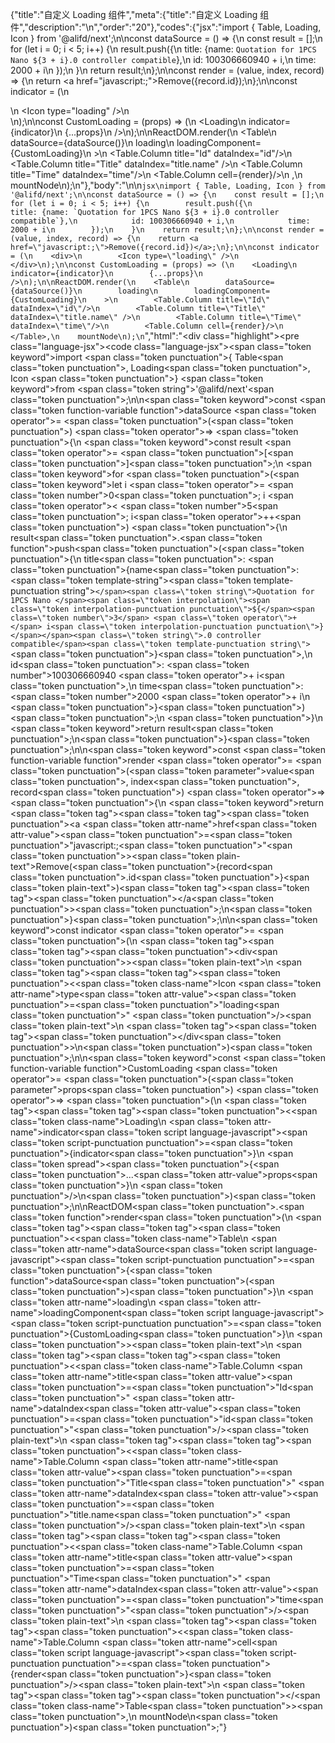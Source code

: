 {"title":"自定义 Loading 组件","meta":{"title":"自定义 Loading 组件","description":"\n","order":"20"},"codes":{"jsx":"import { Table, Loading, Icon } from '@alifd/next';\n\nconst dataSource = () => {\n    const result = [];\n    for (let i = 0; i < 5; i++) {\n        result.push({\n            title: {name: `Quotation for 1PCS Nano ${3 + i}.0 controller compatible`},\n            id: 100306660940 + i,\n            time: 2000 + i\n        });\n    }\n    return result;\n};\n\nconst render = (value, index, record) => {\n    return <a href=\"javascript:;\">Remove({record.id})</a>;\n};\n\nconst indicator = (\n    <div>\n        <Icon type=\"loading\" />\n    </div>\n);\n\nconst CustomLoading = (props) => (\n    <Loading\n        indicator={indicator}\n        {...props}\n    />\n);\n\nReactDOM.render(\n    <Table\n        dataSource={dataSource()}\n        loading\n        loadingComponent={CustomLoading}\n    >\n        <Table.Column title=\"Id\" dataIndex=\"id\"/>\n        <Table.Column title=\"Title\" dataIndex=\"title.name\" />\n        <Table.Column title=\"Time\" dataIndex=\"time\"/>\n        <Table.Column cell={render}/>\n    </Table>,\n    mountNode\n);\n"},"body":"\n\n````jsx\nimport { Table, Loading, Icon } from '@alifd/next';\n\nconst dataSource = () => {\n    const result = [];\n    for (let i = 0; i < 5; i++) {\n        result.push({\n            title: {name: `Quotation for 1PCS Nano ${3 + i}.0 controller compatible`},\n            id: 100306660940 + i,\n            time: 2000 + i\n        });\n    }\n    return result;\n};\n\nconst render = (value, index, record) => {\n    return <a href=\"javascript:;\">Remove({record.id})</a>;\n};\n\nconst indicator = (\n    <div>\n        <Icon type=\"loading\" />\n    </div>\n);\n\nconst CustomLoading = (props) => (\n    <Loading\n        indicator={indicator}\n        {...props}\n    />\n);\n\nReactDOM.render(\n    <Table\n        dataSource={dataSource()}\n        loading\n        loadingComponent={CustomLoading}\n    >\n        <Table.Column title=\"Id\" dataIndex=\"id\"/>\n        <Table.Column title=\"Title\" dataIndex=\"title.name\" />\n        <Table.Column title=\"Time\" dataIndex=\"time\"/>\n        <Table.Column cell={render}/>\n    </Table>,\n    mountNode\n);\n````","html":"<script>(function(){\"use strict\";\n\nvar _extends = Object.assign || function (target) { for (var i = 1; i < arguments.length; i++) { var source = arguments[i]; for (var key in source) { if (Object.prototype.hasOwnProperty.call(source, key)) { target[key] = source[key]; } } } return target; };\n\nvar _next = require(\"@alifd/next\");\n\nvar dataSource = function dataSource() {\n    var result = [];\n    for (var i = 0; i < 5; i++) {\n        result.push({\n            title: { name: \"Quotation for 1PCS Nano \" + (3 + i) + \".0 controller compatible\" },\n            id: 100306660940 + i,\n            time: 2000 + i\n        });\n    }\n    return result;\n};\n\nvar render = function render(value, index, record) {\n    return React.createElement(\n        \"a\",\n        { href: \"javascript:;\" },\n        \"Remove(\",\n        record.id,\n        \")\"\n    );\n};\n\nvar indicator = React.createElement(\n    \"div\",\n    null,\n    React.createElement(_next.Icon, { type: \"loading\" })\n);\n\nvar CustomLoading = function CustomLoading(props) {\n    return React.createElement(_next.Loading, _extends({\n        indicator: indicator\n    }, props));\n};\n\nReactDOM.render(React.createElement(\n    _next.Table,\n    {\n        dataSource: dataSource(),\n        loading: true,\n        loadingComponent: CustomLoading\n    },\n    React.createElement(_next.Table.Column, { title: \"Id\", dataIndex: \"id\" }),\n    React.createElement(_next.Table.Column, { title: \"Title\", dataIndex: \"title.name\" }),\n    React.createElement(_next.Table.Column, { title: \"Time\", dataIndex: \"time\" }),\n    React.createElement(_next.Table.Column, { cell: render })\n), mountNode);})()</script><div class=\"highlight\"><pre class=\"language-jsx\"><code class=\"language-jsx\"><span class=\"token keyword\">import</span> <span class=\"token punctuation\">{</span> Table<span class=\"token punctuation\">,</span> Loading<span class=\"token punctuation\">,</span> Icon <span class=\"token punctuation\">}</span> <span class=\"token keyword\">from</span> <span class=\"token string\">'@alifd/next'</span><span class=\"token punctuation\">;</span>\n\n<span class=\"token keyword\">const</span> <span class=\"token function-variable function\">dataSource</span> <span class=\"token operator\">=</span> <span class=\"token punctuation\">(</span><span class=\"token punctuation\">)</span> <span class=\"token operator\">=></span> <span class=\"token punctuation\">{</span>\n    <span class=\"token keyword\">const</span> result <span class=\"token operator\">=</span> <span class=\"token punctuation\">[</span><span class=\"token punctuation\">]</span><span class=\"token punctuation\">;</span>\n    <span class=\"token keyword\">for</span> <span class=\"token punctuation\">(</span><span class=\"token keyword\">let</span> i <span class=\"token operator\">=</span> <span class=\"token number\">0</span><span class=\"token punctuation\">;</span> i <span class=\"token operator\">&lt;</span> <span class=\"token number\">5</span><span class=\"token punctuation\">;</span> i<span class=\"token operator\">++</span><span class=\"token punctuation\">)</span> <span class=\"token punctuation\">{</span>\n        result<span class=\"token punctuation\">.</span><span class=\"token function\">push</span><span class=\"token punctuation\">(</span><span class=\"token punctuation\">{</span>\n            title<span class=\"token punctuation\">:</span> <span class=\"token punctuation\">{</span>name<span class=\"token punctuation\">:</span> <span class=\"token template-string\"><span class=\"token template-punctuation string\">`</span><span class=\"token string\">Quotation for 1PCS Nano </span><span class=\"token interpolation\"><span class=\"token interpolation-punctuation punctuation\">${</span><span class=\"token number\">3</span> <span class=\"token operator\">+</span> i<span class=\"token interpolation-punctuation punctuation\">}</span></span><span class=\"token string\">.0 controller compatible</span><span class=\"token template-punctuation string\">`</span></span><span class=\"token punctuation\">}</span><span class=\"token punctuation\">,</span>\n            id<span class=\"token punctuation\">:</span> <span class=\"token number\">100306660940</span> <span class=\"token operator\">+</span> i<span class=\"token punctuation\">,</span>\n            time<span class=\"token punctuation\">:</span> <span class=\"token number\">2000</span> <span class=\"token operator\">+</span> i\n        <span class=\"token punctuation\">}</span><span class=\"token punctuation\">)</span><span class=\"token punctuation\">;</span>\n    <span class=\"token punctuation\">}</span>\n    <span class=\"token keyword\">return</span> result<span class=\"token punctuation\">;</span>\n<span class=\"token punctuation\">}</span><span class=\"token punctuation\">;</span>\n\n<span class=\"token keyword\">const</span> <span class=\"token function-variable function\">render</span> <span class=\"token operator\">=</span> <span class=\"token punctuation\">(</span><span class=\"token parameter\">value<span class=\"token punctuation\">,</span> index<span class=\"token punctuation\">,</span> record</span><span class=\"token punctuation\">)</span> <span class=\"token operator\">=></span> <span class=\"token punctuation\">{</span>\n    <span class=\"token keyword\">return</span> <span class=\"token tag\"><span class=\"token tag\"><span class=\"token punctuation\">&lt;</span>a</span> <span class=\"token attr-name\">href</span><span class=\"token attr-value\"><span class=\"token punctuation\">=</span><span class=\"token punctuation\">\"</span>javascript:;<span class=\"token punctuation\">\"</span></span><span class=\"token punctuation\">></span></span><span class=\"token plain-text\">Remove(</span><span class=\"token punctuation\">{</span>record<span class=\"token punctuation\">.</span>id<span class=\"token punctuation\">}</span><span class=\"token plain-text\">)</span><span class=\"token tag\"><span class=\"token tag\"><span class=\"token punctuation\">&lt;/</span>a</span><span class=\"token punctuation\">></span></span><span class=\"token punctuation\">;</span>\n<span class=\"token punctuation\">}</span><span class=\"token punctuation\">;</span>\n\n<span class=\"token keyword\">const</span> indicator <span class=\"token operator\">=</span> <span class=\"token punctuation\">(</span>\n    <span class=\"token tag\"><span class=\"token tag\"><span class=\"token punctuation\">&lt;</span>div</span><span class=\"token punctuation\">></span></span><span class=\"token plain-text\">\n        </span><span class=\"token tag\"><span class=\"token tag\"><span class=\"token punctuation\">&lt;</span><span class=\"token class-name\">Icon</span></span> <span class=\"token attr-name\">type</span><span class=\"token attr-value\"><span class=\"token punctuation\">=</span><span class=\"token punctuation\">\"</span>loading<span class=\"token punctuation\">\"</span></span> <span class=\"token punctuation\">/></span></span><span class=\"token plain-text\">\n    </span><span class=\"token tag\"><span class=\"token tag\"><span class=\"token punctuation\">&lt;/</span>div</span><span class=\"token punctuation\">></span></span>\n<span class=\"token punctuation\">)</span><span class=\"token punctuation\">;</span>\n\n<span class=\"token keyword\">const</span> <span class=\"token function-variable function\">CustomLoading</span> <span class=\"token operator\">=</span> <span class=\"token punctuation\">(</span><span class=\"token parameter\">props</span><span class=\"token punctuation\">)</span> <span class=\"token operator\">=></span> <span class=\"token punctuation\">(</span>\n    <span class=\"token tag\"><span class=\"token tag\"><span class=\"token punctuation\">&lt;</span><span class=\"token class-name\">Loading</span></span>\n        <span class=\"token attr-name\">indicator</span><span class=\"token script language-javascript\"><span class=\"token script-punctuation punctuation\">=</span><span class=\"token punctuation\">{</span>indicator<span class=\"token punctuation\">}</span></span>\n        <span class=\"token spread\"><span class=\"token punctuation\">{</span><span class=\"token punctuation\">...</span><span class=\"token attr-value\">props</span><span class=\"token punctuation\">}</span></span>\n    <span class=\"token punctuation\">/></span></span>\n<span class=\"token punctuation\">)</span><span class=\"token punctuation\">;</span>\n\nReactDOM<span class=\"token punctuation\">.</span><span class=\"token function\">render</span><span class=\"token punctuation\">(</span>\n    <span class=\"token tag\"><span class=\"token tag\"><span class=\"token punctuation\">&lt;</span><span class=\"token class-name\">Table</span></span>\n        <span class=\"token attr-name\">dataSource</span><span class=\"token script language-javascript\"><span class=\"token script-punctuation punctuation\">=</span><span class=\"token punctuation\">{</span><span class=\"token function\">dataSource</span><span class=\"token punctuation\">(</span><span class=\"token punctuation\">)</span><span class=\"token punctuation\">}</span></span>\n        <span class=\"token attr-name\">loading</span>\n        <span class=\"token attr-name\">loadingComponent</span><span class=\"token script language-javascript\"><span class=\"token script-punctuation punctuation\">=</span><span class=\"token punctuation\">{</span>CustomLoading<span class=\"token punctuation\">}</span></span>\n    <span class=\"token punctuation\">></span></span><span class=\"token plain-text\">\n        </span><span class=\"token tag\"><span class=\"token tag\"><span class=\"token punctuation\">&lt;</span><span class=\"token class-name\">Table.Column</span></span> <span class=\"token attr-name\">title</span><span class=\"token attr-value\"><span class=\"token punctuation\">=</span><span class=\"token punctuation\">\"</span>Id<span class=\"token punctuation\">\"</span></span> <span class=\"token attr-name\">dataIndex</span><span class=\"token attr-value\"><span class=\"token punctuation\">=</span><span class=\"token punctuation\">\"</span>id<span class=\"token punctuation\">\"</span></span><span class=\"token punctuation\">/></span></span><span class=\"token plain-text\">\n        </span><span class=\"token tag\"><span class=\"token tag\"><span class=\"token punctuation\">&lt;</span><span class=\"token class-name\">Table.Column</span></span> <span class=\"token attr-name\">title</span><span class=\"token attr-value\"><span class=\"token punctuation\">=</span><span class=\"token punctuation\">\"</span>Title<span class=\"token punctuation\">\"</span></span> <span class=\"token attr-name\">dataIndex</span><span class=\"token attr-value\"><span class=\"token punctuation\">=</span><span class=\"token punctuation\">\"</span>title.name<span class=\"token punctuation\">\"</span></span> <span class=\"token punctuation\">/></span></span><span class=\"token plain-text\">\n        </span><span class=\"token tag\"><span class=\"token tag\"><span class=\"token punctuation\">&lt;</span><span class=\"token class-name\">Table.Column</span></span> <span class=\"token attr-name\">title</span><span class=\"token attr-value\"><span class=\"token punctuation\">=</span><span class=\"token punctuation\">\"</span>Time<span class=\"token punctuation\">\"</span></span> <span class=\"token attr-name\">dataIndex</span><span class=\"token attr-value\"><span class=\"token punctuation\">=</span><span class=\"token punctuation\">\"</span>time<span class=\"token punctuation\">\"</span></span><span class=\"token punctuation\">/></span></span><span class=\"token plain-text\">\n        </span><span class=\"token tag\"><span class=\"token tag\"><span class=\"token punctuation\">&lt;</span><span class=\"token class-name\">Table.Column</span></span> <span class=\"token attr-name\">cell</span><span class=\"token script language-javascript\"><span class=\"token script-punctuation punctuation\">=</span><span class=\"token punctuation\">{</span>render<span class=\"token punctuation\">}</span></span><span class=\"token punctuation\">/></span></span><span class=\"token plain-text\">\n    </span><span class=\"token tag\"><span class=\"token tag\"><span class=\"token punctuation\">&lt;/</span><span class=\"token class-name\">Table</span></span><span class=\"token punctuation\">></span></span><span class=\"token punctuation\">,</span>\n    mountNode\n<span class=\"token punctuation\">)</span><span class=\"token punctuation\">;</span></code></pre></div>"}